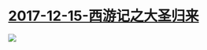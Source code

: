 # [2017-12-15-西游记之大圣归来](https://bangumi.bilibili.com/movie/10007)
![](https://bilicover2017.github.io/iOS/2017-12-15.jpg)